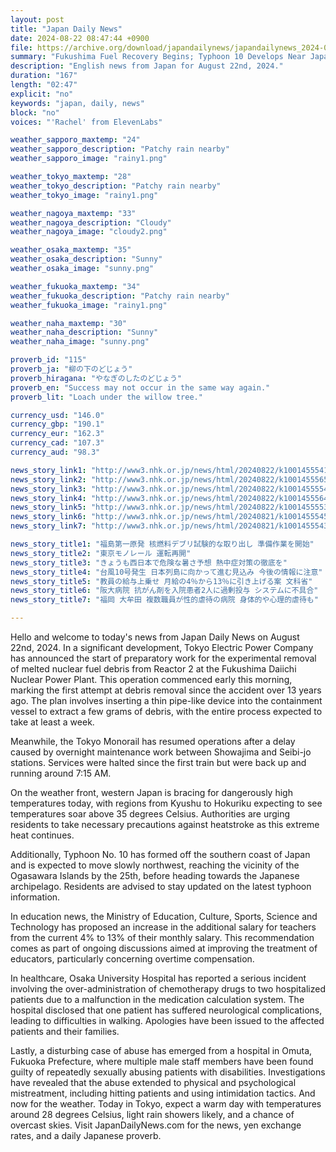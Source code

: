 ```yaml
---
layout: post
title: "Japan Daily News"
date: 2024-08-22 08:47:44 +0900
file: https://archive.org/download/japandailynews/japandailynews_2024-08-22.mp3
summary: "Fukushima Fuel Recovery Begins; Typhoon 10 Develops Near Japan, & more…"
description: "English news from Japan for August 22nd, 2024."
duration: "167"
length: "02:47"
explicit: "no"
keywords: "japan, daily, news"
block: "no"
voices: "'Rachel' from ElevenLabs"

weather_sapporo_maxtemp: "24"
weather_sapporo_description: "Patchy rain nearby"
weather_sapporo_image: "rainy1.png"

weather_tokyo_maxtemp: "28"
weather_tokyo_description: "Patchy rain nearby"
weather_tokyo_image: "rainy1.png"

weather_nagoya_maxtemp: "33"
weather_nagoya_description: "Cloudy"
weather_nagoya_image: "cloudy2.png"

weather_osaka_maxtemp: "35"
weather_osaka_description: "Sunny"
weather_osaka_image: "sunny.png"

weather_fukuoka_maxtemp: "34"
weather_fukuoka_description: "Patchy rain nearby"
weather_fukuoka_image: "rainy1.png"

weather_naha_maxtemp: "30"
weather_naha_description: "Sunny"
weather_naha_image: "sunny.png"

proverb_id: "115"
proverb_ja: "柳の下のどじょう"
proverb_hiragana: "やなぎのしたのどじょう"
proverb_en: "Success may not occur in the same way again."
proverb_lit: "Loach under the willow tree."

currency_usd: "146.0"
currency_gbp: "190.1"
currency_eur: "162.3"
currency_cad: "107.3"
currency_aud: "98.3"

news_story_link1: "http://www3.nhk.or.jp/news/html/20240822/k10014555411000.html"
news_story_link2: "http://www3.nhk.or.jp/news/html/20240822/k10014555651000.html"
news_story_link3: "http://www3.nhk.or.jp/news/html/20240822/k10014555541000.html"
news_story_link4: "http://www3.nhk.or.jp/news/html/20240822/k10014555641000.html"
news_story_link5: "http://www3.nhk.or.jp/news/html/20240822/k10014555531000.html"
news_story_link6: "http://www3.nhk.or.jp/news/html/20240821/k10014555451000.html"
news_story_link7: "http://www3.nhk.or.jp/news/html/20240821/k10014555431000.html"

news_story_title1: "福島第一原発 核燃料デブリ試験的な取り出し 準備作業を開始"
news_story_title2: "東京モノレール 運転再開"
news_story_title3: "きょうも西日本で危険な暑さ予想 熱中症対策の徹底を"
news_story_title4: "台風10号発生 日本列島に向かって進む見込み 今後の情報に注意"
news_story_title5: "教員の給与上乗せ 月給の4％から13％に引き上げる案 文科省"
news_story_title6: "阪大病院 抗がん剤を入院患者2人に過剰投与 システムに不具合"
news_story_title7: "福岡 大牟田 複数職員が性的虐待の病院 身体的や心理的虐待も"

---
```


Hello and welcome to today's news from Japan Daily News on August 22nd, 2024. In a significant development, Tokyo Electric Power Company has announced the start of preparatory work for the experimental removal of melted nuclear fuel debris from Reactor 2 at the Fukushima Daiichi Nuclear Power Plant. This operation commenced early this morning, marking the first attempt at debris removal since the accident over 13 years ago. The plan involves inserting a thin pipe-like device into the containment vessel to extract a few grams of debris, with the entire process expected to take at least a week.

Meanwhile, the Tokyo Monorail has resumed operations after a delay caused by overnight maintenance work between Showajima and Seibi-jo stations. Services were halted since the first train but were back up and running around 7:15 AM.

On the weather front, western Japan is bracing for dangerously high temperatures today, with regions from Kyushu to Hokuriku expecting to see temperatures soar above 35 degrees Celsius. Authorities are urging residents to take necessary precautions against heatstroke as this extreme heat continues.

Additionally, Typhoon No. 10 has formed off the southern coast of Japan and is expected to move slowly northwest, reaching the vicinity of the Ogasawara Islands by the 25th, before heading towards the Japanese archipelago. Residents are advised to stay updated on the latest typhoon information.

In education news, the Ministry of Education, Culture, Sports, Science and Technology has proposed an increase in the additional salary for teachers from the current 4% to 13% of their monthly salary. This recommendation comes as part of ongoing discussions aimed at improving the treatment of educators, particularly concerning overtime compensation.

In healthcare, Osaka University Hospital has reported a serious incident involving the over-administration of chemotherapy drugs to two hospitalized patients due to a malfunction in the medication calculation system. The hospital disclosed that one patient has suffered neurological complications, leading to difficulties in walking. Apologies have been issued to the affected patients and their families.

Lastly, a disturbing case of abuse has emerged from a hospital in Omuta, Fukuoka Prefecture, where multiple male staff members have been found guilty of repeatedly sexually abusing patients with disabilities. Investigations have revealed that the abuse extended to physical and psychological mistreatment, including hitting patients and using intimidation tactics. And now for the weather. Today in Tokyo, expect a warm day with temperatures around 28 degrees Celsius, light rain showers likely, and a chance of overcast skies.  Visit JapanDailyNews.com for the news, yen exchange rates, and a daily Japanese proverb.

